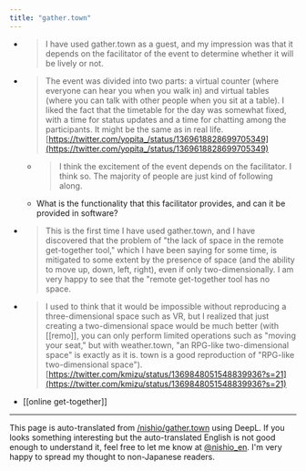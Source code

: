 ```yaml
---
title: "gather.town"
---
```


- > I have used gather.town as a guest, and my impression was that it depends on the facilitator of the event to determine whether it will be lively or not.
- > The event was divided into two parts: a virtual counter (where everyone can hear you when you walk in) and virtual tables (where you can talk with other people when you sit at a table). I liked the fact that the timetable for the day was somewhat fixed, with a time for status updates and a time for chatting among the participants. It might be the same as in real life.
[https://twitter.com/yopita_/status/1369618828699705349](https://twitter.com/yopita_/status/1369618828699705349)
    - > I think the excitement of the event depends on the facilitator. I think so. The majority of people are just kind of following along.
    - What is the functionality that this facilitator provides, and can it be provided in software?


- >  This is the first time I have used gather.town, and I have discovered that the problem of "the lack of space in the remote get-together tool," which I have been saying for some time, is mitigated to some extent by the presence of space (and the ability to move up, down, left, right), even if only two-dimensionally. I am very happy to see that the "remote get-together tool has no space.
- >  I used to think that it would be impossible without reproducing a three-dimensional space such as VR, but I realized that just creating a two-dimensional space would be much better (with [[remo]], you can only perform limited operations such as "moving your seat," but with weather.town, "an RPG-like two-dimensional space" is exactly as it is. town is a good reproduction of "RPG-like two-dimensional space").
[https://twitter.com/kmizu/status/1369848051548839936?s=21](https://twitter.com/kmizu/status/1369848051548839936?s=21)

- [[online get-together]]

---
This page is auto-translated from [/nishio/gather.town](https://scrapbox.io/nishio/gather.town) using DeepL. If you looks something interesting but the auto-translated English is not good enough to understand it, feel free to let me know at [@nishio_en](https://twitter.com/nishio_en). I'm very happy to spread my thought to non-Japanese readers.